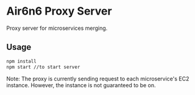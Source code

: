 # Air6n6 Proxy Server

Proxy server for microservices merging.

## Usage

```bash
npm install
npm start //to start server
```
Note: 
The proxy is currently sending request to each microservice's EC2 instance. However, the instance is not guaranteed to be on.
